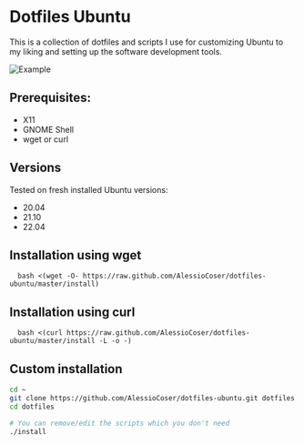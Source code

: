 # Dotfiles Ubuntu
This is a collection of dotfiles and scripts I use for customizing Ubuntu to my liking and setting up the software development tools.

![Example](example.gif)

## Prerequisites:
- X11
- GNOME Shell
- wget or curl

## Versions
Tested on fresh installed Ubuntu versions:
- 20.04
- 21.10
- 22.04

## Installation using wget
```
  bash <(wget -O- https://raw.github.com/AlessioCoser/dotfiles-ubuntu/master/install)
```

## Installation using curl
```
  bash <(curl https://raw.github.com/AlessioCoser/dotfiles-ubuntu/master/install -L -o -)
```

## Custom installation
```sh
cd ~
git clone https://github.com/AlessioCoser/dotfiles-ubuntu.git dotfiles
cd dotfiles

# You can remove/edit the scripts which you don't need
./install
```
